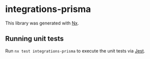 # integrations-prisma

This library was generated with [Nx](https://nx.dev).

## Running unit tests

Run `nx test integrations-prisma` to execute the unit tests via [Jest](https://jestjs.io).
